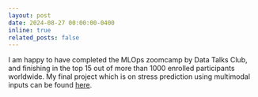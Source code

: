 ```yaml
---
layout: post
date: 2024-08-27 00:00:00-0400
inline: true
related_posts: false
---
```


I am happy to have completed the MLOps zoomcamp by Data Talks
Club, and finishing in the top 15 out of more than 1000 enrolled participants worldwide. My final project which is on stress prediction using multimodal inputs can be found [here](https://github.com/darasiemi/mental_health_mlops_project).
